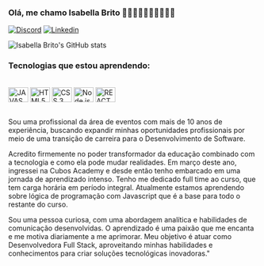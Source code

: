 ### Olá, me chamo Isabella Brito 👋🏻👋🏻👩🏻‍💻👩🏻‍💻


[![Discord](	https://img.shields.io/badge/Discord-7289DA?style=for-the-badge&logo=discord&logoColor=white)](https://discord.com/channels/@me/1078394773141979247)
[![Linkedin](https://img.shields.io/badge/LinkedIn-0077B5?style=for-the-badge&logo=linkedin&logoColor=white)](https://www.linkedin.com/in/isabellabrito1/)


![Isabella Brito's GitHub stats](https://github-readme-stats.vercel.app/api?username=bellacarmobrito&show_icons=true&theme=tokyonight)




### Tecnologias que estou aprendendo:
<div style="display: inline_block"> <br/>
<img align="center" alt="JAVASCRIPT" height="30" width="40" src="https://cdn.jsdelivr.net/gh/devicons/devicon/icons/javascript/javascript-original.svg"/>
<img align="center" alt="HTML5" height="30" width="40" src="https://cdn.jsdelivr.net/gh/devicons/devicon/icons/html5/html5-original.svg"/>
<img align="center" alt="CSS 3" height="30" width="40" src="https://cdn.jsdelivr.net/gh/devicons/devicon/icons/css3/css3-original.svg"/>
<img align="center" alt="Node.js" height="30" width="40" src="https://cdn.jsdelivr.net/gh/devicons/devicon/icons/nodejs/nodejs-original.svg"/>
<img align="center" alt="REACT" height="30" width="40" src="https://cdn.jsdelivr.net/gh/devicons/devicon/icons/react/react-original.svg"/>
</div></br>



Sou uma profissional da área de eventos com mais de 10 anos de experiência, buscando expandir minhas oportunidades profissionais por meio de uma transição de carreira para o Desenvolvimento de Software.

Acredito firmemente no poder transformador da educação combinado com a tecnologia e como ela pode mudar realidades. Em março deste ano, ingressei na Cubos Academy e desde então tenho embarcado em uma jornada de aprendizado intenso. 
Tenho me dedicado full time ao curso, que tem carga horária em período integral. Atualmente estamos aprendendo sobre lógica de programação com Javascript que é a base para todo o restante do curso.

Sou uma pessoa curiosa, com uma abordagem analítica e habilidades de comunicação desenvolvidas. O aprendizado é uma paixão que me encanta e me motiva diariamente a me aprimorar. Meu objetivo é atuar como Desenvolvedora Full Stack, aproveitando minhas habilidades e conhecimentos para criar soluções tecnológicas inovadoras."









